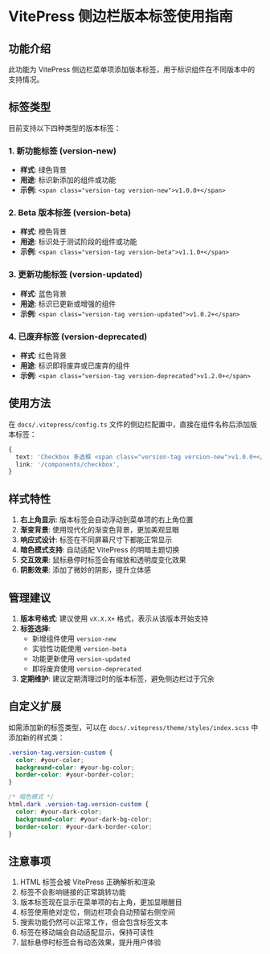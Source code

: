 # VitePress 侧边栏版本标签使用指南

## 功能介绍

此功能为 VitePress 侧边栏菜单项添加版本标签，用于标识组件在不同版本中的支持情况。

## 标签类型

目前支持以下四种类型的版本标签：

### 1. 新功能标签 (version-new)
- **样式**: 绿色背景
- **用途**: 标识新添加的组件或功能
- **示例**: `<span class="version-tag version-new">v1.0.0+</span>`

### 2. Beta 版本标签 (version-beta)
- **样式**: 橙色背景
- **用途**: 标识处于测试阶段的组件或功能
- **示例**: `<span class="version-tag version-beta">v1.1.0+</span>`

### 3. 更新功能标签 (version-updated)
- **样式**: 蓝色背景
- **用途**: 标识已更新或增强的组件
- **示例**: `<span class="version-tag version-updated">v1.0.2+</span>`

### 4. 已废弃标签 (version-deprecated)
- **样式**: 红色背景
- **用途**: 标识即将废弃或已废弃的组件
- **示例**: `<span class="version-tag version-deprecated">v1.2.0+</span>`

## 使用方法

在 `docs/.vitepress/config.ts` 文件的侧边栏配置中，直接在组件名称后添加版本标签：

```typescript
{
  text: 'Checkbox 多选框 <span class="version-tag version-new">v1.0.0+</span>',
  link: '/components/checkbox',
}
```

## 样式特性

1. **右上角显示**: 版本标签会自动浮动到菜单项的右上角位置
2. **渐变背景**: 使用现代化的渐变色背景，更加美观显眼
3. **响应式设计**: 标签在不同屏幕尺寸下都能正常显示
4. **暗色模式支持**: 自动适配 VitePress 的明暗主题切换
5. **交互效果**: 鼠标悬停时标签会有缩放和透明度变化效果
6. **阴影效果**: 添加了微妙的阴影，提升立体感

## 管理建议

1. **版本号格式**: 建议使用 `vX.X.X+` 格式，表示从该版本开始支持
2. **标签选择**:
   - 新增组件使用 `version-new`
   - 实验性功能使用 `version-beta`
   - 功能更新使用 `version-updated`
   - 即将废弃使用 `version-deprecated`
3. **定期维护**: 建议定期清理过时的版本标签，避免侧边栏过于冗余

## 自定义扩展

如需添加新的标签类型，可以在 `docs/.vitepress/theme/styles/index.scss` 中添加新的样式类：

```scss
.version-tag.version-custom {
  color: #your-color;
  background-color: #your-bg-color;
  border-color: #your-border-color;
}

/* 暗色模式 */
html.dark .version-tag.version-custom {
  color: #your-dark-color;
  background-color: #your-dark-bg-color;
  border-color: #your-dark-border-color;
}
```

## 注意事项

1. HTML 标签会被 VitePress 正确解析和渲染
2. 标签不会影响链接的正常跳转功能
3. 版本标签现在显示在菜单项的右上角，更加显眼醒目
4. 标签使用绝对定位，侧边栏项会自动预留右侧空间
5. 搜索功能仍然可以正常工作，但会包含标签文本
6. 标签在移动端会自动适配显示，保持可读性
7. 鼠标悬停时标签会有动态效果，提升用户体验
